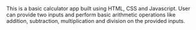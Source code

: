 This is a basic calculator app built using HTML, CSS and Javascript. User can provide two inputs and perform basic arithmetic
operations like addition, subtraction, multiplication and division on the provided inputs.